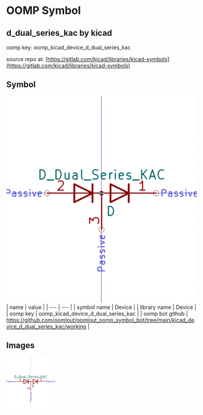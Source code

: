 # OOMP Symbol  
## d_dual_series_kac  by kicad  
  
oomp key: oomp_kicad_device_d_dual_series_kac  
  
source repo at: [https://gitlab.com/kicad/libraries/kicad-symbols](https://gitlab.com/kicad/libraries/kicad-symbols)  
## Symbol  
  
[![working.png](working_600.png)](working.png)  
| name | value | 
| --- | --- | 
| symbol name | Device | 
| library name | Device | 
| oomp key | oomp_kicad_device_d_dual_series_kac | 
| oomp bot github | https://github.com/oomlout/oomlout_oomp_symbol_bot/tree/main/kicad_device_d_dual_series_kac/working | 
## Images  
  
[![working.png](working_140.png)](working.png)  
